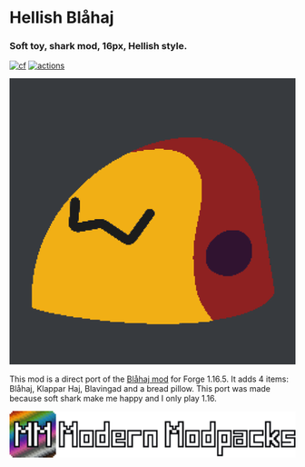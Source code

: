 # Hellish Blåhaj
### Soft toy, shark mod, 16px, Hellish style.

[![cf](https://cf.way2muchnoise.eu/full_helish-blahaj_downloads.svg)](https://www.curseforge.com/minecraft/mc-mods/hellish-blahaj)
[![actions](https://github.com/hellish-mods/hellish-blahaj/actions/workflows/build.yml/badge.svg)](https://github.com/hellish-mods/hellish-blahaj)

[![logo](https://raw.githubusercontent.com/Hellish-Mods/hellish-blahaj/main/src/main/resources/pack.png)](https://www.curseforge.com/minecraft/mc-mods/hellish-blahaj)

This mod is a direct port of the [Blåhaj mod](https://modrinth.com/mod/blahaj) for Forge 1.16.5. It adds 4 items: Blåhaj, Klappar Haj, Blavingad and a bread pillow. This port was made because soft shark make me happy and I only play 1.16.

[![MMLogo](https://raw.githubusercontent.com/Modern-Modpacks/assets/main/big_logo.png)](https://modernmodpacks.site)
